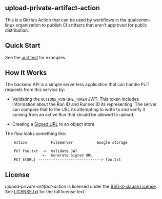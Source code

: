 ## upload-private-artifact-action

This is a GitHub Action that can be used by workflows in the qualcomm-linux
organization to publish CI artifacts that aren't approved for public distribution.

## Quick Start

See the [unit test](.github/workflows/unit-test.yml) for examples.

## How It Works

The backend API is a simple serverless application that can handle PUT requests
from this service by:

 * Validating the `ACTIONS_RUNTIME_TOKEN` JWT. This token includes information about the Run ID and Runner ID its representing. The server can compare that to the URL its attempting to write to and verify it coming from an active Run that should be allowed to upload.

 * Creating a [Signed URL](https://cloud.google.com/storage/docs/access-control/signed-urls) to an object store.


The flow looks something like:
```
    Action           FileServer           Google storage

    PUT foo.txt  ->  Validate JWT
                 <-  Generate Signed URL
    PUT ${URL} -----------------------------> foo.txt
```

## License

*upload-private-artifact-action* is licensed under the [BSD-3-clause License](https://spdx.org/licenses/BSD-3-Clause.html). See [LICENSE.txt](LICENSE.txt) for the full license text.
